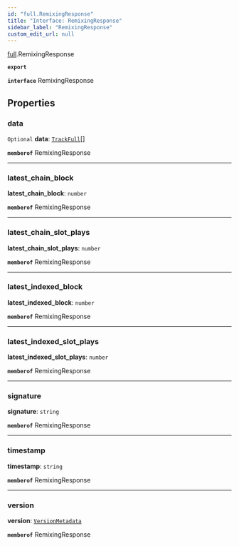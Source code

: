 ```yaml
---
id: "full.RemixingResponse"
title: "Interface: RemixingResponse"
sidebar_label: "RemixingResponse"
custom_edit_url: null
---
```


[full](../namespaces/full.md).RemixingResponse

**`export`**

**`interface`** RemixingResponse

## Properties

### data

 `Optional` **data**: [`TrackFull`](full.TrackFull.md)[]

**`memberof`** RemixingResponse

___

### latest\_chain\_block

 **latest\_chain\_block**: `number`

**`memberof`** RemixingResponse

___

### latest\_chain\_slot\_plays

 **latest\_chain\_slot\_plays**: `number`

**`memberof`** RemixingResponse

___

### latest\_indexed\_block

 **latest\_indexed\_block**: `number`

**`memberof`** RemixingResponse

___

### latest\_indexed\_slot\_plays

 **latest\_indexed\_slot\_plays**: `number`

**`memberof`** RemixingResponse

___

### signature

 **signature**: `string`

**`memberof`** RemixingResponse

___

### timestamp

 **timestamp**: `string`

**`memberof`** RemixingResponse

___

### version

 **version**: [`VersionMetadata`](full.VersionMetadata.md)

**`memberof`** RemixingResponse
